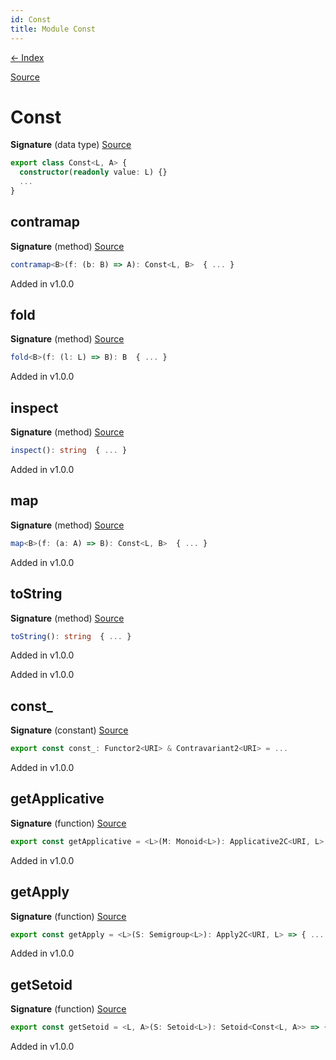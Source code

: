 ```yaml
---
id: Const
title: Module Const
---
```


[← Index](.)

[Source](https://github.com/gcanti/fp-ts/blob/master/src/Const.ts)

# Const

**Signature** (data type) [Source](https://github.com/gcanti/fp-ts/blob/master/src/Const.ts#L25-L45)

```ts
export class Const<L, A> {
  constructor(readonly value: L) {}
  ...
}
```

## contramap

**Signature** (method) [Source](https://github.com/gcanti/fp-ts/blob/master/src/Const.ts#L33-L35)

```ts
contramap<B>(f: (b: B) => A): Const<L, B>  { ... }
```

Added in v1.0.0

## fold

**Signature** (method) [Source](https://github.com/gcanti/fp-ts/blob/master/src/Const.ts#L36-L38)

```ts
fold<B>(f: (l: L) => B): B  { ... }
```

Added in v1.0.0

## inspect

**Signature** (method) [Source](https://github.com/gcanti/fp-ts/blob/master/src/Const.ts#L39-L41)

```ts
inspect(): string  { ... }
```

Added in v1.0.0

## map

**Signature** (method) [Source](https://github.com/gcanti/fp-ts/blob/master/src/Const.ts#L30-L32)

```ts
map<B>(f: (a: A) => B): Const<L, B>  { ... }
```

Added in v1.0.0

## toString

**Signature** (method) [Source](https://github.com/gcanti/fp-ts/blob/master/src/Const.ts#L42-L44)

```ts
toString(): string  { ... }
```

Added in v1.0.0

Added in v1.0.0

## const\_

**Signature** (constant) [Source](https://github.com/gcanti/fp-ts/blob/master/src/Const.ts#L95-L99)

```ts
export const const_: Functor2<URI> & Contravariant2<URI> = ...
```

Added in v1.0.0

## getApplicative

**Signature** (function) [Source](https://github.com/gcanti/fp-ts/blob/master/src/Const.ts#L85-L90)

```ts
export const getApplicative = <L>(M: Monoid<L>): Applicative2C<URI, L> => { ... }
```

Added in v1.0.0

## getApply

**Signature** (function) [Source](https://github.com/gcanti/fp-ts/blob/master/src/Const.ts#L69-L76)

```ts
export const getApply = <L>(S: Semigroup<L>): Apply2C<URI, L> => { ... }
```

Added in v1.0.0

## getSetoid

**Signature** (function) [Source](https://github.com/gcanti/fp-ts/blob/master/src/Const.ts#L50-L52)

```ts
export const getSetoid = <L, A>(S: Setoid<L>): Setoid<Const<L, A>> => { ... }
```

Added in v1.0.0

